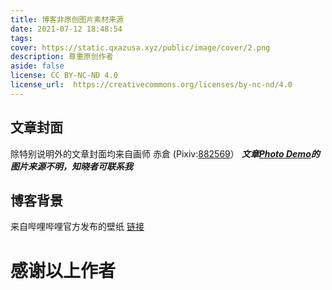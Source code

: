 ```yaml
---
title: 博客非原创图片素材来源
date: 2021-07-12 18:48:54
tags:
cover: https://static.qxazusa.xyz/public/image/cover/2.png
description: 尊重原创作者
aside: false
license: CC BY-NC-ND 4.0
license_url:  https://creativecommons.org/licenses/by-nc-nd/4.0
---
```

## 文章封面

除特别说明外的文章封面均来自画师 赤倉 (Pixiv:<a href="https://www.pixiv.net/users/882569"  target ="_self">882569</a>）
***文章[Photo Demo](https://blog.qxazusa.xyz/2021/07/12/Photo-Demo/)的图片来源不明，知晓者可联系我***

## 博客背景

来自哔哩哔哩官方发布的壁纸 <a href="https://t.bilibili.com/345735525779785808"  target ="_self">链接</a>

# 感谢以上作者

